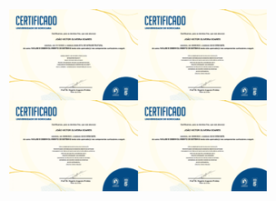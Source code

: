 <div style="display:flex; flex-wrap:wrap; justify-content: center">
  <img src="https://raw.githubusercontent.com/joaooliveira375/joaooliveira375/main/Certificate%202S.jpg" style="width:45%" alt="Certificate%202S">
  <img src="https://raw.githubusercontent.com/joaooliveira375/joaooliveira375/main/Certificate%201S.jpg" style="width:45%" alt="Certificate%201S">
  <img src="https://raw.githubusercontent.com/joaooliveira375/joaooliveira375/main/Certificate%201S.jpg" style="width:45%" alt="Certificate%201S">
  <img src="https://raw.githubusercontent.com/joaooliveira375/joaooliveira375/main/Certificate%201S.jpg" style="width:45%" alt="Certificate%201S">
</div>

